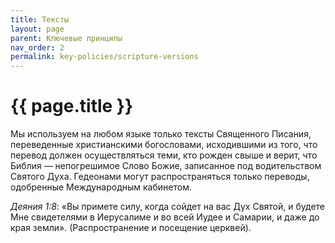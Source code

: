 ```yaml
---
title: Тексты
layout: page
parent: Ключевые принципы
nav_order: 2
permalink: key-policies/scripture-versions
---
```


# {{ page.title }}

Мы используем на любом языке только тексты Священного Писания, переведенные
христианскими богословами, исходившими из того, что перевод должен осуществляться теми,
кто рожден свыше и верит, что Библия — непогрешимое Слово Божие, записанное под
водительством Святого Духа. Гедеонами могут распространяться только переводы,
одобренные Международным кабинетом.

<cite>Деяния 1:8</cite>: «Вы примете силу, когда сойдет на вас Дух Святой, и будете Мне свидетелями
в Иерусалиме и во всей Иудее и Самарии, и даже до края земли». (Распространение и посещение церквей).

